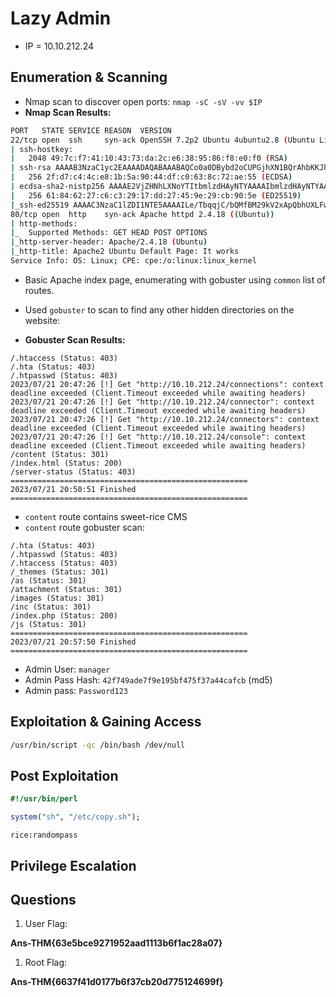 # Lazy Admin

* IP = 10.10.212.24

## Enumeration & Scanning

* Nmap scan to discover open ports:
`nmap -sC -sV -vv $IP`
* **Nmap Scan Results:**
```bash
PORT   STATE SERVICE REASON  VERSION
22/tcp open  ssh     syn-ack OpenSSH 7.2p2 Ubuntu 4ubuntu2.8 (Ubuntu Linux; protocol 2.0)
| ssh-hostkey: 
|   2048 49:7c:f7:41:10:43:73:da:2c:e6:38:95:86:f8:e0:f0 (RSA)
| ssh-rsa AAAAB3NzaC1yc2EAAAADAQABAAABAQCo0a0DBybd2oCUPGjhXN1BQrAhbKKJhN/PW2OCccDm6KB/+sH/2UWHy3kE1XDgWO2W3EEHVd6vf7SdrCt7sWhJSno/q1ICO6ZnHBCjyWcRMxojBvVtS4kOlzungcirIpPDxiDChZoy+ZdlC3hgnzS5ih/RstPbIy0uG7QI/K7wFzW7dqMlYw62CupjNHt/O16DlokjkzSdq9eyYwzef/CDRb5QnpkTX5iQcxyKiPzZVdX/W8pfP3VfLyd/cxBqvbtQcl3iT1n+QwL8+QArh01boMgWs6oIDxvPxvXoJ0Ts0pEQ2BFC9u7CgdvQz1p+VtuxdH6mu9YztRymXmXPKJfB
|   256 2f:d7:c4:4c:e8:1b:5a:90:44:df:c0:63:8c:72:ae:55 (ECDSA)
| ecdsa-sha2-nistp256 AAAAE2VjZHNhLXNoYTItbmlzdHAyNTYAAAAIbmlzdHAyNTYAAABBBC8TzxsGQ1Xtyg+XwisNmDmdsHKumQYqiUbxqVd+E0E0TdRaeIkSGov/GKoXY00EX2izJSImiJtn0j988XBOTFE=
|   256 61:84:62:27:c6:c3:29:17:dd:27:45:9e:29:cb:90:5e (ED25519)
|_ssh-ed25519 AAAAC3NzaC1lZDI1NTE5AAAAILe/TbqqjC/bQMfBM29kV2xApQbhUXLFwFJPU14Y9/Nm
80/tcp open  http    syn-ack Apache httpd 2.4.18 ((Ubuntu))
| http-methods: 
|_  Supported Methods: GET HEAD POST OPTIONS
|_http-server-header: Apache/2.4.18 (Ubuntu)
|_http-title: Apache2 Ubuntu Default Page: It works
Service Info: OS: Linux; CPE: cpe:/o:linux:linux_kernel
```
* Basic Apache index page, enumerating with gobuster using `common` list of routes.

* Used `gobuster` to scan to find any other hidden directories on the website:
* **Gobuster Scan Results:**
```
/.htaccess (Status: 403)
/.hta (Status: 403)
/.htpasswd (Status: 403)
2023/07/21 20:47:26 [!] Get "http://10.10.212.24/connections": context deadline exceeded (Client.Timeout exceeded while awaiting headers)
2023/07/21 20:47:26 [!] Get "http://10.10.212.24/connector": context deadline exceeded (Client.Timeout exceeded while awaiting headers)
2023/07/21 20:47:26 [!] Get "http://10.10.212.24/connectors": context deadline exceeded (Client.Timeout exceeded while awaiting headers)
2023/07/21 20:47:26 [!] Get "http://10.10.212.24/console": context deadline exceeded (Client.Timeout exceeded while awaiting headers)
/content (Status: 301)
/index.html (Status: 200)
/server-status (Status: 403)
=====================================================
2023/07/21 20:50:51 Finished
=====================================================
```
* `content` route contains sweet-rice CMS
* `content` route gobuster scan:
```
/.hta (Status: 403)
/.htpasswd (Status: 403)
/.htaccess (Status: 403)
/_themes (Status: 301)
/as (Status: 301)
/attachment (Status: 301)
/images (Status: 301)
/inc (Status: 301)
/index.php (Status: 200)
/js (Status: 301)
=====================================================
2023/07/21 20:57:50 Finished
=====================================================
```
* Admin User: `manager`
* Admin Pass Hash: `42f749ade7f9e195bf475f37a44cafcb` (md5)
* Admin pass: `Password123`

## Exploitation & Gaining Access

```bash
/usr/bin/script -qc /bin/bash /dev/null
```

## Post Exploitation

```perl
#!/usr/bin/perl

system("sh", "/etc/copy.sh");
```
`rice:randompass`


## Privilege Escalation

## Questions

1. User Flag:

**Ans-THM{63e5bce9271952aad1113b6f1ac28a07}**

1. Root Flag:

**Ans-THM{6637f41d0177b6f37cb20d775124699f}**
